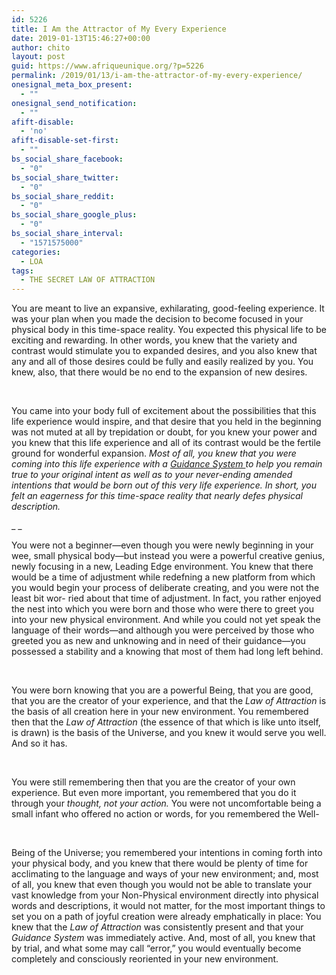 ```yaml
---
id: 5226
title: I Am the Attractor of My Every Experience
date: 2019-01-13T15:46:27+00:00
author: chito
layout: post
guid: https://www.afriqueunique.org/?p=5226
permalink: /2019/01/13/i-am-the-attractor-of-my-every-experience/
onesignal_meta_box_present:
  - ""
onesignal_send_notification:
  - ""
afift-disable:
  - 'no'
afift-disable-set-first:
  - ""
bs_social_share_facebook:
  - "0"
bs_social_share_twitter:
  - "0"
bs_social_share_reddit:
  - "0"
bs_social_share_google_plus:
  - "0"
bs_social_share_interval:
  - "1571575000"
categories:
  - LOA
tags:
  - THE SECRET LAW OF ATTRACTION
---
```

You are meant to live an expansive, exhilarating, good-feeling experience. It was your plan when you made the decision to become focused in your physical body in this time-space reality. You expected this physical life to be exciting and rewarding. In other words, you knew that the variety and contrast would stimulate you to expanded desires, and you also knew that any and all of those desires could be fully and easily realized by you. You knew, also, that there would be no end to the expansion of new desires.

&nbsp;

You came into your body full of excitement about the possibilities that this life experience would inspire, and that desire that you held in the beginning was not muted at all by trepidation or doubt, for you knew your power and you knew that this life experience and all of its contrast would be the fertile ground for wonderful expansion. _Most of all, you knew that you were coming into this life experience with a <u>Guidance System </u>to help you remain true to your original intent as well as to your never-ending amended intentions that would be born out of this very life experience. In short, you felt an eagerness for this time-space reality that nearly defes physical description._

_ _

You were not a beginner—even though you were newly beginning in your wee, small physical body—but instead you were a powerful creative genius, newly focusing in a new, Leading Edge environment. You knew that there would be a time of adjustment while redefning a new platform from which you would begin your process of deliberate creating, and you were not the least bit wor- ried about that time of adjustment. In fact, you rather enjoyed the nest into which you were born and those who were there to greet you into your new physical environment. And while you could not yet speak the language of their words—and although you were perceived by those who greeted you as new and unknowing and in need of their guidance—you possessed a stability and a knowing that most of them had long left behind.

&nbsp;

You were born knowing that you are a powerful Being, that you are good, that you are the creator of your experience, and that the _Law of Attraction_ is the basis of all creation here in your new environment. You remembered then that the _Law of Attraction_ (the essence of that which is like unto itself, is drawn) is the basis of the Universe, and you knew it would serve you well. And so it has.

&nbsp;

You were still remembering then that you are the creator of your own experience. But even more important, you remembered that you do it through your _thought, not your action._ You were not uncomfortable being a small infant who offered no action or words, for you remembered the Well-

&nbsp;

Being of the Universe; you remembered your intentions in coming forth into your physical body, and you knew that there would be plenty of time for acclimating to the language and ways of your new environment; and, most of all, you knew that even though you would not be able to translate your vast knowledge from your Non-Physical environment directly into physical words and descriptions, it would not matter, for the most important things to set you on a path of joyful creation were already emphatically in place: You knew that the _Law of Attraction_ was consistently present and that your _Guidance System_ was immediately active. And, most of all, you knew that by trial, and what some may call “error,” you would eventually become completely and consciously reoriented in your new environment.

&nbsp;